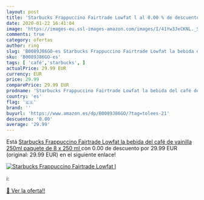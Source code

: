 ```yaml
---
layout: post
title: 'Starbucks Frappuccino Fairtrade Lowfat l al 0.00 % de descuento'
date: 2020-01-22 16:41:04
image: 'https://images-eu.ssl-images-amazon.com/images/I/41Yw3JeCKNL._SL400_.jpg'
comments: true
category: ofertas
author: ring
slug: 'B0089J86GO-es Starbucks Frappuccino Fairtrade Lowfat la bebida del café...'
sku: 'B0089J86GO-es'
tags: [ 'café','starbucks', ]
actualPrice: 29.99 EUR
currency: EUR
price: 29.99
comparePrice: 29.99 EUR
prodname: 'Starbucks Frappuccino Fairtrade Lowfat la bebida del café de vainilla 250ml  paquete de 8 x 250 ml '
country: 'es'
flag: '🇪🇸'
brand: ''
buyurl: 'https://www.amazon.es/dp/B0089J86GO/?tag=tolees-21'
descuento: '0.00'
average: '29.99'
---
```


Está [Starbucks Frappuccino Fairtrade Lowfat la bebida del café de vainilla 250ml  paquete de 8 x 250 ml ](https://www.amazon.es/dp/B0089J86GO/?tag=tolees-21) con 0.00 de descuento por 29.99 EUR (original: 29.99 EUR) en el siguiente enlace!

[![Starbucks Frappuccino Fairtrade Lowfat l](https://images-eu.ssl-images-amazon.com/images/I/41Yw3JeCKNL._SL400_.jpg)](https://www.amazon.es/dp/B0089J86GO/?tag=tolees-21)

ℹ️:


[🛒 Ver la oferta!!](https://www.amazon.es/dp/B0089J86GO/?tag=tolees-21)
